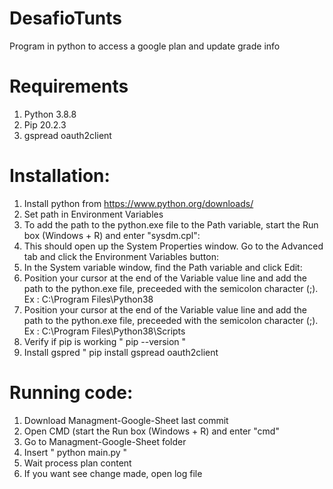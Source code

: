 # DesafioTunts
Program in python to access a google plan and update grade info 

# Requirements

1. Python 3.8.8
2. Pip 20.2.3
3. gspread oauth2client

# Installation:

1. Install python from https://www.python.org/downloads/
2. Set path in Environment Variables
3. To add the path to the python.exe file to the Path variable, start the Run box (Windows + R) and enter "sysdm.cpl":
4. This should open up the System Properties window. Go to the Advanced tab and click the Environment Variables button:
5. In the System variable window, find the Path variable and click Edit:
6. Position your cursor at the end of the Variable value line and add the path to the python.exe file, preceeded with the semicolon character (;). Ex : C:\Program Files\Python38
7. Position your cursor at the end of the Variable value line and add the path to the python.exe file, preceeded with the semicolon character (;). Ex : C:\Program Files\Python38\Scripts
8. Verify if pip is working " pip --version "
9. Install gspred " pip install gspread oauth2client

# Running code:

1. Download Managment-Google-Sheet last commit
2. Open CMD (start the Run box (Windows + R) and enter "cmd" 
3. Go to Managment-Google-Sheet folder 
4. Insert " python main.py "
5. Wait process plan content
6. If you want see change made, open log file

	
